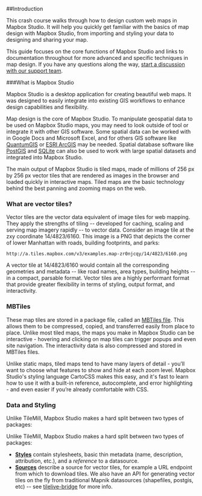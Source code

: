 ##Introduction

This crash course walks through how to design custom web maps in Mapbox Studio. It will help you quickly get familiar with the basics of map design with Mapbox Studio, from importing and styling your data to designing and sharing your map. 

This guide focuses on the core functions of Mapbox Studio and links to documentation throughout for more advanced and specific techniques in map design. If you have any questions along the way, [start a discussion with our support team](http://support.mapbox.com).

###What is Mapbox Studio

Mapbox Studio is a desktop application for creating beautiful web maps. It was designed to easily integrate into existing GIS workflows to enhance design capabilities and flexibility. 

Map design is the core of Mapbox Studio. To manipulate geospatial data to be used on Mapbox Studio maps, you may need to look outside of tool or integrate it with other GIS software. Some spatial data can be worked with in Google Docs and Microsoft Excel, and for others GIS software like [QuantumGIS](http://www.qgis.org/) or [ESRI ArcGIS](http://www.esri.com/software/arcgis/index.html) may be needed. Spatial database software like [PostGIS](http://postgis.net/) and [SQLite](http://sqlite.org) can also be used to work with large spatial datasets and integrated into Mapbox Studio.

The main output of Mapbox Studio is tiled maps, made of millions of 256 px by 256 px vector tiles that are rendered as images in the browser and loaded quickly in interactive maps. Tiled maps are the basic technology behind the best panning and zooming maps on the web.

### What are vector tiles?

Vector tiles are the vector data equivalent of image tiles for web mapping. They apply the strengths of tiling -- developed for caching, scaling and serving map imagery rapidly -- to vector data. Consider an image tile at the zxy coordinate 14/4823/6160. This image is a PNG that depicts the corner of lower Manhattan with roads, building footprints, and parks:

    http://a.tiles.mapbox.com/v3/examples.map-zr0njcqy/14/4823/6160.png

A vector tile at 14/4823/6160 would contain all the corresponding geometries and metadata -- like road names, area types, building heights -- in a compact, parsable format. Vector tiles are a highly performant format that provide greater flexibility in terms of styling, output format, and interactivity.

### MBTiles
These map tiles are stored in a package file, called an [MBTiles file](http://mapbox.com/mbtiles-spec). This allows them to be compressed, copied, and transferred easily from place to place. Unlike most tiled maps, the maps you make in Mapbox Studio can be interactive - hovering and clicking on map tiles can trigger popups and even site navigation. The interactivity data is also compressed and stored in MBTiles files.

Unlike static maps, tiled maps tend to have many layers of detail - you’ll want to choose what features to show and hide at each zoom level. Mapbox Studio's styling language CartoCSS makes this easy, and it's fast to learn how to use it with a built-in reference, autocomplete, and error highlighting - and even easier if you’re already comfortable with CSS.

### Data and Styling
Unlike TileMill, Mapbox Studio makes a hard split between two types of packages:

Unlike TileMill, Mapbox Studio makes a hard split between two types of packages:

- **[Styles](./HOWTO-styles.md)** contain stylesheets, basic thin metadata (name, description, attribution, etc.), and a *reference* to a datasource.
- **[Sources](./HOWTO-sources.md)** describe a source for vector tiles, for example a URL endpoint from which to download tiles. We also have an API for generating vector tiles on the fly from traditional Mapnik datasources (shapefiles, postgis, etc) -- see [tilelive-bridge](http://github.com/mapbox/tilelive-bridge) for more info.
